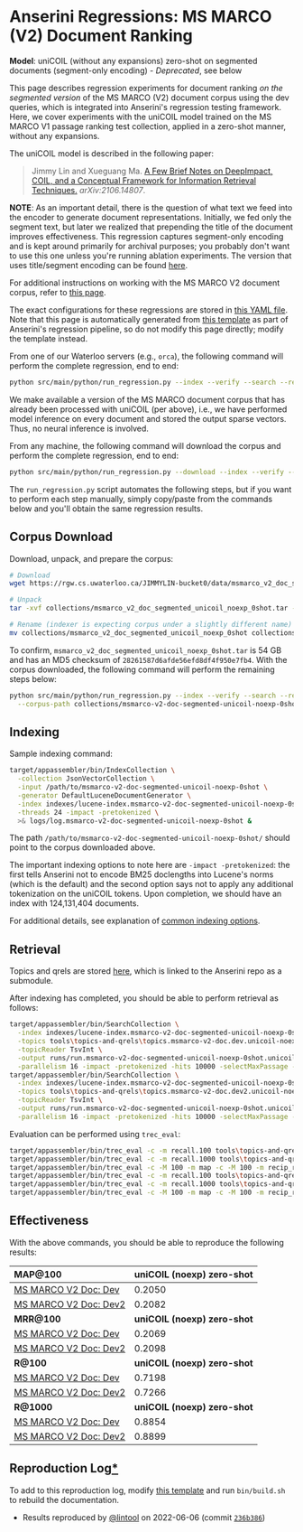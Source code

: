 # Anserini Regressions: MS MARCO (V2) Document Ranking

**Model**: uniCOIL (without any expansions) zero-shot on segmented documents (segment-only encoding) - _Deprecated_, see below

This page describes regression experiments for document ranking _on the segmented version_ of the MS MARCO (V2) document corpus using the dev queries, which is integrated into Anserini's regression testing framework.
Here, we cover experiments with the uniCOIL model trained on the MS MARCO V1 passage ranking test collection, applied in a zero-shot manner, without any expansions.

The uniCOIL model is described in the following paper:

> Jimmy Lin and Xueguang Ma. [A Few Brief Notes on DeepImpact, COIL, and a Conceptual Framework for Information Retrieval Techniques.](https://arxiv.org/abs/2106.14807) _arXiv:2106.14807_.

**NOTE**: As an important detail, there is the question of what text we feed into the encoder to generate document representations.
Initially, we fed only the segment text, but later we realized that prepending the title of the document improves effectiveness.
This regression captures segment-only encoding and is kept around primarily for archival purposes; you probably don't want to use this one unless you're running ablation experiments.
The version that uses title/segment encoding can be found [here](regressions-msmarco-v2-doc-segmented-unicoil-noexp-0shot-v2.md).

For additional instructions on working with the MS MARCO V2 document corpus, refer to [this page](../../docs/experiments-msmarco-v2.md).

The exact configurations for these regressions are stored in [this YAML file](../../src/main/resources/regression/msmarco-v2-doc-segmented-unicoil-noexp-0shot.yaml).
Note that this page is automatically generated from [this template](../../src/main/resources/docgen/templates/msmarco-v2-doc-segmented-unicoil-noexp-0shot.template) as part of Anserini's regression pipeline, so do not modify this page directly; modify the template instead.

From one of our Waterloo servers (e.g., `orca`), the following command will perform the complete regression, end to end:

```bash
python src/main/python/run_regression.py --index --verify --search --regression msmarco-v2-doc-segmented-unicoil-noexp-0shot
```

We make available a version of the MS MARCO document corpus that has already been processed with uniCOIL (per above), i.e., we have performed model inference on every document and stored the output sparse vectors.
Thus, no neural inference is involved.

From any machine, the following command will download the corpus and perform the complete regression, end to end:

```bash
python src/main/python/run_regression.py --download --index --verify --search --regression msmarco-v2-doc-segmented-unicoil-noexp-0shot
```

The `run_regression.py` script automates the following steps, but if you want to perform each step manually, simply copy/paste from the commands below and you'll obtain the same regression results.

## Corpus Download

Download, unpack, and prepare the corpus:

```bash
# Download
wget https://rgw.cs.uwaterloo.ca/JIMMYLIN-bucket0/data/msmarco_v2_doc_segmented_unicoil_noexp_0shot.tar -P collections/

# Unpack
tar -xvf collections/msmarco_v2_doc_segmented_unicoil_noexp_0shot.tar -C collections/

# Rename (indexer is expecting corpus under a slightly different name)
mv collections/msmarco_v2_doc_segmented_unicoil_noexp_0shot collections/msmarco-v2-doc-segmented-unicoil-noexp-0shot
```

To confirm, `msmarco_v2_doc_segmented_unicoil_noexp_0shot.tar` is 54 GB and has an MD5 checksum of `28261587d6afde56efd8df4f950e7fb4`.
With the corpus downloaded, the following command will perform the remaining steps below:

```bash
python src/main/python/run_regression.py --index --verify --search --regression msmarco-v2-doc-segmented-unicoil-noexp-0shot \
  --corpus-path collections/msmarco-v2-doc-segmented-unicoil-noexp-0shot
```

## Indexing

Sample indexing command:

```bash
target/appassembler/bin/IndexCollection \
  -collection JsonVectorCollection \
  -input /path/to/msmarco-v2-doc-segmented-unicoil-noexp-0shot \
  -generator DefaultLuceneDocumentGenerator \
  -index indexes/lucene-index.msmarco-v2-doc-segmented-unicoil-noexp-0shot/ \
  -threads 24 -impact -pretokenized \
  >& logs/log.msmarco-v2-doc-segmented-unicoil-noexp-0shot &
```

The path `/path/to/msmarco-v2-doc-segmented-unicoil-noexp-0shot/` should point to the corpus downloaded above.

The important indexing options to note here are `-impact -pretokenized`: the first tells Anserini not to encode BM25 doclengths into Lucene's norms (which is the default) and the second option says not to apply any additional tokenization on the uniCOIL tokens.
Upon completion, we should have an index with 124,131,404 documents.

For additional details, see explanation of [common indexing options](../../docs/common-indexing-options.md).

## Retrieval

Topics and qrels are stored [here](https://github.com/castorini/anserini-tools/tree/master/topics-and-qrels), which is linked to the Anserini repo as a submodule.

After indexing has completed, you should be able to perform retrieval as follows:

```bash
target/appassembler/bin/SearchCollection \
  -index indexes/lucene-index.msmarco-v2-doc-segmented-unicoil-noexp-0shot/ \
  -topics tools\topics-and-qrels\topics.msmarco-v2-doc.dev.unicoil-noexp.0shot.tsv.gz \
  -topicReader TsvInt \
  -output runs/run.msmarco-v2-doc-segmented-unicoil-noexp-0shot.unicoil-noexp-0shot-cached_q.topics.msmarco-v2-doc.dev.unicoil-noexp.0shot.txt \
  -parallelism 16 -impact -pretokenized -hits 10000 -selectMaxPassage -selectMaxPassage.delimiter "#" -selectMaxPassage.hits 1000 &
target/appassembler/bin/SearchCollection \
  -index indexes/lucene-index.msmarco-v2-doc-segmented-unicoil-noexp-0shot/ \
  -topics tools\topics-and-qrels\topics.msmarco-v2-doc.dev2.unicoil-noexp.0shot.tsv.gz \
  -topicReader TsvInt \
  -output runs/run.msmarco-v2-doc-segmented-unicoil-noexp-0shot.unicoil-noexp-0shot-cached_q.topics.msmarco-v2-doc.dev2.unicoil-noexp.0shot.txt \
  -parallelism 16 -impact -pretokenized -hits 10000 -selectMaxPassage -selectMaxPassage.delimiter "#" -selectMaxPassage.hits 1000 &
```

Evaluation can be performed using `trec_eval`:

```bash
target/appassembler/bin/trec_eval -c -m recall.100 tools\topics-and-qrels\qrels.msmarco-v2-doc.dev.txt runs/run.msmarco-v2-doc-segmented-unicoil-noexp-0shot.unicoil-noexp-0shot-cached_q.topics.msmarco-v2-doc.dev.unicoil-noexp.0shot.txt
target/appassembler/bin/trec_eval -c -m recall.1000 tools\topics-and-qrels\qrels.msmarco-v2-doc.dev.txt runs/run.msmarco-v2-doc-segmented-unicoil-noexp-0shot.unicoil-noexp-0shot-cached_q.topics.msmarco-v2-doc.dev.unicoil-noexp.0shot.txt
target/appassembler/bin/trec_eval -c -M 100 -m map -c -M 100 -m recip_rank tools\topics-and-qrels\qrels.msmarco-v2-doc.dev.txt runs/run.msmarco-v2-doc-segmented-unicoil-noexp-0shot.unicoil-noexp-0shot-cached_q.topics.msmarco-v2-doc.dev.unicoil-noexp.0shot.txt
target/appassembler/bin/trec_eval -c -m recall.100 tools\topics-and-qrels\qrels.msmarco-v2-doc.dev2.txt runs/run.msmarco-v2-doc-segmented-unicoil-noexp-0shot.unicoil-noexp-0shot-cached_q.topics.msmarco-v2-doc.dev2.unicoil-noexp.0shot.txt
target/appassembler/bin/trec_eval -c -m recall.1000 tools\topics-and-qrels\qrels.msmarco-v2-doc.dev2.txt runs/run.msmarco-v2-doc-segmented-unicoil-noexp-0shot.unicoil-noexp-0shot-cached_q.topics.msmarco-v2-doc.dev2.unicoil-noexp.0shot.txt
target/appassembler/bin/trec_eval -c -M 100 -m map -c -M 100 -m recip_rank tools\topics-and-qrels\qrels.msmarco-v2-doc.dev2.txt runs/run.msmarco-v2-doc-segmented-unicoil-noexp-0shot.unicoil-noexp-0shot-cached_q.topics.msmarco-v2-doc.dev2.unicoil-noexp.0shot.txt
```

## Effectiveness

With the above commands, you should be able to reproduce the following results:

| **MAP@100**                                                                                                  | **uniCOIL (noexp) zero-shot**|
|:-------------------------------------------------------------------------------------------------------------|-----------|
| [MS MARCO V2 Doc: Dev](https://microsoft.github.io/msmarco/TREC-Deep-Learning.html)                          | 0.2050    |
| [MS MARCO V2 Doc: Dev2](https://microsoft.github.io/msmarco/TREC-Deep-Learning.html)                         | 0.2082    |
| **MRR@100**                                                                                                  | **uniCOIL (noexp) zero-shot**|
| [MS MARCO V2 Doc: Dev](https://microsoft.github.io/msmarco/TREC-Deep-Learning.html)                          | 0.2069    |
| [MS MARCO V2 Doc: Dev2](https://microsoft.github.io/msmarco/TREC-Deep-Learning.html)                         | 0.2098    |
| **R@100**                                                                                                    | **uniCOIL (noexp) zero-shot**|
| [MS MARCO V2 Doc: Dev](https://microsoft.github.io/msmarco/TREC-Deep-Learning.html)                          | 0.7198    |
| [MS MARCO V2 Doc: Dev2](https://microsoft.github.io/msmarco/TREC-Deep-Learning.html)                         | 0.7266    |
| **R@1000**                                                                                                   | **uniCOIL (noexp) zero-shot**|
| [MS MARCO V2 Doc: Dev](https://microsoft.github.io/msmarco/TREC-Deep-Learning.html)                          | 0.8854    |
| [MS MARCO V2 Doc: Dev2](https://microsoft.github.io/msmarco/TREC-Deep-Learning.html)                         | 0.8899    |

## Reproduction Log[*](../../docs/reproducibility.md)

To add to this reproduction log, modify [this template](../../src/main/resources/docgen/templates/msmarco-v2-doc-segmented-unicoil-noexp-0shot.template) and run `bin/build.sh` to rebuild the documentation.

+ Results reproduced by [@lintool](https://github.com/lintool) on 2022-06-06 (commit [`236b386`](https://github.com/castorini/anserini/commit/236b386ddc11d292b4b736162b59488a02236d6c))
